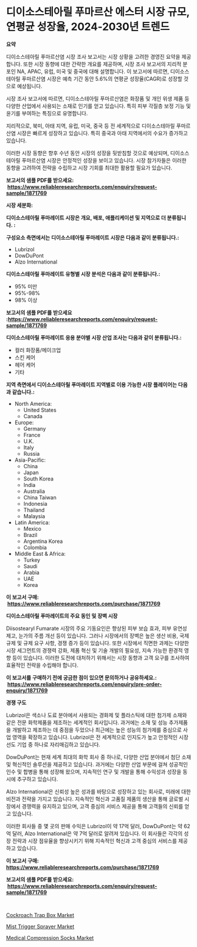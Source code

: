 <p><h1>디이소스테아릴 푸마르산 에스터 시장 규모, 연평균 성장율, 2024-2030년 트렌드</h1></p><p><strong>요약</strong></p>
<p><p>디이소스테아릴 푸마르산염 시장 조사 보고서는 시장 상황을 고려한 경영진 요약을 제공합니다. 또한 시장 동향에 대한 간략한 개요를 제공하며, 시장 조사 보고서의 지리적 분포인 NA, APAC, 유럽, 미국 및 중국에 대해 설명합니다. 이 보고서에 따르면, 디이소스테아릴 푸마르산염 시장은 예측 기간 동안 5.6%의 연평균 성장율(CAGR)로 성장할 것으로 예상됩니다. </p><p>시장 조사 보고서에 따르면, 디이소스테아릴 푸마르산염은 화장품 및 개인 위생 제품 등 다양한 산업에서 사용되는 소재로 인기를 얻고 있습니다. 특히 피부 각질층 보정 기능 및 윤기를 부여하는 특징으로 유명합니다.</p><p>지리적으로, 북미, 아태 지역, 유럽, 미국, 중국 등 전 세계적으로 디이소스테아릴 푸마르산염 시장은 빠르게 성장하고 있습니다. 특히 중국과 아태 지역에서의 수요가 증가하고 있습니다.</p><p>이러한 시장 동향은 향후 수년 동안 시장의 성장을 뒷받침할 것으로 예상되며, 디이소스테아릴 푸마르산염 시장은 안정적인 성장을 보이고 있습니다. 시장 참가자들은 이러한 동향을 고려하여 전략을 수립하고 시장 기회를 최대한 활용할 필요가 있습니다.</p></p>
<p><strong>보고서의 샘플 PDF를 받으세요: &nbsp;<a href="https://www.reliableresearchreports.com/enquiry/request-sample/1871769">https://www.reliableresearchreports.com/enquiry/request-sample/1871769</a></strong></p>
<p><strong>시장 세분화:</strong></p>
<p><strong> 디이소스테아릴 푸마레이트 시장은 개요, 배포, 애플리케이션 및 지역으로 더 분류됩니다. :</strong></p>
<p><strong>구성요소 측면에서는 디이소스테아릴 푸마레이트 시장은 다음과 같이 분류됩니다.:</strong></p>
<p><ul><li>Lubrizol</li><li>DowDuPont</li><li>Alzo International</li></ul></p>
<p><strong> 디이소스테아릴 푸마레이트 유형별 시장 분석은 다음과 같이 분류됩니다.:</strong></p>
<p><ul><li>95% 미만</li><li>95%-98%</li><li>98% 이상</li></ul></p>
<p><strong>보고서의 샘플 PDF를 받으세요 :<a href="https://www.reliableresearchreports.com/enquiry/request-sample/1871769">https://www.reliableresearchreports.com/enquiry/request-sample/1871769</a></strong></p>
<p><strong> 디이소스테아릴 푸마레이트 응용 분야별 시장 산업 조사는 다음과 같이 분류됩니다.:</strong></p>
<p><ul><li>컬러 화장품/메이크업</li><li>스킨 케어</li><li>헤어 케어</li><li>기타</li></ul></p>
<p><strong>지역 측면에서 디이소스테아릴 푸마레이트 지역별로 이용 가능한 시장 플레이어는 다음과 같습니다.:</strong></p>
<p><ul>
    <li>
        North America:
        <ul>
            <li>United States</li>
            <li>Canada</li>
        </ul>
    </li>
    <li>
        Europe:
        <ul>
            <li>Germany</li>
            <li>France</li>
            <li>U.K.</li>
            <li>Italy</li>
            <li>Russia</li>
        </ul>
    </li>
    <li>
        Asia-Pacific:
        <ul>
            <li>China</li>
            <li>Japan</li>
            <li>South Korea</li>
            <li>India</li>
            <li>Australia</li>
            <li>China Taiwan</li>
            <li>Indonesia</li>
            <li>Thailand</li>
            <li>Malaysia</li>
        </ul>
    </li>
    <li>
        Latin America:
        <ul>
            <li>Mexico</li>
            <li>Brazil</li>
            <li>Argentina Korea</li>
            <li>Colombia</li>
        </ul>
    </li>
    <li>
        Middle East & Africa:
        <ul>
            <li>Turkey</li>
            <li>Saudi</li>
            <li>Arabia</li>
            <li>UAE</li>
            <li>Korea</li>
        </ul>
    </li>
    </ul></p>
<p><strong>이 보고서 구매: &nbsp;<a href="https://www.reliableresearchreports.com/purchase/1871769">https://www.reliableresearchreports.com/purchase/1871769</a></strong></p>
<p><strong>디이소스테아릴 푸마레이트의 주요 동인 및 장벽 시장</strong></p>
<p><p>Diisostearyl Fumarate 시장의 주요 기동요인은 향상된 피부 보습 효과, 피부 유연성 제고, 눈가의 주름 개선 등이 있습니다. 그러나 시장에서의 장벽은 높은 생산 비용, 국제 규제 및 규제 요구 사항, 경쟁 증가 등이 있습니다. 또한 시장에서 직면한 과제는 다양한 시장 세그먼트의 경쟁력 강화, 제품 혁신 및 기술 개발의 필요성, 지속 가능한 환경적 영향 등이 있습니다. 이러한 도전에 대처하기 위해서는 시장 동향과 고객 요구를 조사하여 효율적인 전략을 수립해야 합니다.</p></p>
<p><strong>이 보고서를 구매하기 전에 궁금한 점이 있으면 문의하거나 공유하세요.: &nbsp;<a href="https://www.reliableresearchreports.com/enquiry/pre-order-enquiry/1871769">https://www.reliableresearchreports.com/enquiry/pre-order-enquiry/1871769</a></strong></p>
<p><strong>경쟁 구도</strong></p>
<p><p>Lubrizol은 색소나 도료 분야에서 사용되는 경화제 및 플라스틱에 대한 첨가제 소재와 같은 전문 화학제품을 제조하는 세계적인 회사입니다. 과거에는 소재 및 성능 추가제품을 개발하고 제조하는 데 중점을 두었으나 최근에는 높은 성능의 첨가제를 중심으로 사업 영역을 확장하고 있습니다. Lubrizol은 전 세계적으로 인지도가 높고 안정적인 시장 선도 기업 중 하나로 자리매김하고 있습니다.</p><p>DowDuPont는 현재 세계 최대의 화학 회사 중 하나로, 다양한 산업 분야에서 첨단 소재 및 혁신적인 솔루션을 제공하고 있습니다. 과거에는 다양한 산업 부문에 걸쳐 성공적인 인수 및 합병을 통해 성장해 왔으며, 지속적인 연구 및 개발을 통해 수익성과 성장을 동시에 추구하고 있습니다.</p><p>Alzo International은 신뢰성 높은 성과를 바탕으로 성장하고 있는 회사로, 미래에 대한 비전과 전략을 가지고 있습니다. 지속적인 혁신과 고품질 제품의 생산을 통해 글로벌 시장에서 경쟁력을 유지하고 있으며, 고객 중심의 서비스 제공을 통해 고객들의 신뢰를 얻고 있습니다.</p><p>이러한 회사들 중 몇 곳의 판매 수익은 Lubrizol이 약 17억 달러, DowDuPont는 약 62억 달러, Alzo International은 약 7억 달러로 알려져 있습니다. 이 회사들은 각각의 성장 전략과 시장 점유율을 향상시키기 위해 지속적인 혁신과 고객 중심의 서비스를 제공하고 있습니다.</p></p>
<p><strong>이 보고서 구매: &nbsp; <a href="https://www.reliableresearchreports.com/purchase/1871769">https://www.reliableresearchreports.com/purchase/1871769</a></strong></p>
<p><strong>보고서의 샘플 PDF를 받으세요: &nbsp;<a href="https://www.reliableresearchreports.com/enquiry/request-sample/1871769">https://www.reliableresearchreports.com/enquiry/request-sample/1871769</a></strong><strong></strong></p>
<p>&nbsp;</p>
<p><p><a href="https://github.com/redneck06/Market-Research-Report-List-2/blob/main/cockroach-trap-box-market.md">Cockroach Trap Box Market</a></p><p><a href="https://github.com/edytherolanlouisejk1miz0wig/Market-Research-Report-List-1/blob/main/mist-trigger-sprayer-market.md">Mist Trigger Sprayer Market</a></p><p><a href="https://github.com/peachesmcdowel1/Market-Research-Report-List-1/blob/main/medical-compression-socks-market.md">Medical Compression Socks Market</a></p></p>